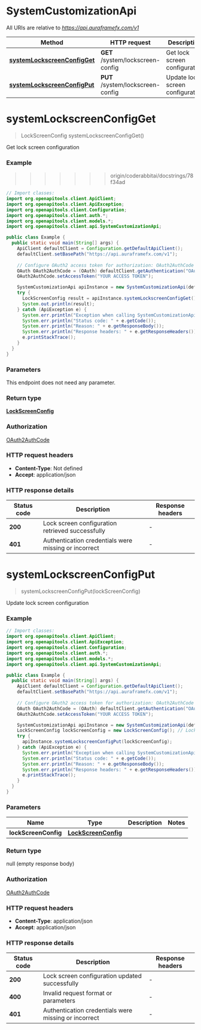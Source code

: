 # SystemCustomizationApi

All URIs are relative to *https://api.auraframefx.com/v1*

| Method                                                                               | HTTP request                      | Description                      |
|--------------------------------------------------------------------------------------|-----------------------------------|----------------------------------|
| [**systemLockscreenConfigGet**](SystemCustomizationApi.md#systemLockscreenConfigGet) | **GET** /system/lockscreen-config | Get lock screen configuration    |
| [**systemLockscreenConfigPut**](SystemCustomizationApi.md#systemLockscreenConfigPut) | **PUT** /system/lockscreen-config | Update lock screen configuration |

<a id="systemLockscreenConfigGet"></a>

# **systemLockscreenConfigGet**

> LockScreenConfig systemLockscreenConfigGet()

Get lock screen configuration

### Example

> > > > > > > origin/coderabbitai/docstrings/78f34ad

```java
// Import classes:
import org.openapitools.client.ApiClient;
import org.openapitools.client.ApiException;
import org.openapitools.client.Configuration;
import org.openapitools.client.auth.*;
import org.openapitools.client.models.*;
import org.openapitools.client.api.SystemCustomizationApi;

public class Example {
  public static void main(String[] args) {
    ApiClient defaultClient = Configuration.getDefaultApiClient();
    defaultClient.setBasePath("https://api.auraframefx.com/v1");
    
    // Configure OAuth2 access token for authorization: OAuth2AuthCode
    OAuth OAuth2AuthCode = (OAuth) defaultClient.getAuthentication("OAuth2AuthCode");
    OAuth2AuthCode.setAccessToken("YOUR ACCESS TOKEN");

    SystemCustomizationApi apiInstance = new SystemCustomizationApi(defaultClient);
    try {
      LockScreenConfig result = apiInstance.systemLockscreenConfigGet();
      System.out.println(result);
    } catch (ApiException e) {
      System.err.println("Exception when calling SystemCustomizationApi#systemLockscreenConfigGet");
      System.err.println("Status code: " + e.getCode());
      System.err.println("Reason: " + e.getResponseBody());
      System.err.println("Response headers: " + e.getResponseHeaders());
      e.printStackTrace();
    }
  }
}
```

### Parameters

This endpoint does not need any parameter.

### Return type

[**LockScreenConfig**](LockScreenConfig.md)

### Authorization

[OAuth2AuthCode](../README.md#OAuth2AuthCode)

### HTTP request headers

- **Content-Type**: Not defined
- **Accept**: application/json

### HTTP response details

| Status code | Description                                          | Response headers |
|-------------|------------------------------------------------------|------------------|
| **200**     | Lock screen configuration retrieved successfully     | -                |
| **401**     | Authentication credentials were missing or incorrect | -                |

<a id="systemLockscreenConfigPut"></a>

# **systemLockscreenConfigPut**

> systemLockscreenConfigPut(lockScreenConfig)

Update lock screen configuration

### Example

```java
// Import classes:
import org.openapitools.client.ApiClient;
import org.openapitools.client.ApiException;
import org.openapitools.client.Configuration;
import org.openapitools.client.auth.*;
import org.openapitools.client.models.*;
import org.openapitools.client.api.SystemCustomizationApi;

public class Example {
  public static void main(String[] args) {
    ApiClient defaultClient = Configuration.getDefaultApiClient();
    defaultClient.setBasePath("https://api.auraframefx.com/v1");
    
    // Configure OAuth2 access token for authorization: OAuth2AuthCode
    OAuth OAuth2AuthCode = (OAuth) defaultClient.getAuthentication("OAuth2AuthCode");
    OAuth2AuthCode.setAccessToken("YOUR ACCESS TOKEN");

    SystemCustomizationApi apiInstance = new SystemCustomizationApi(defaultClient);
    LockScreenConfig lockScreenConfig = new LockScreenConfig(); // LockScreenConfig | 
    try {
      apiInstance.systemLockscreenConfigPut(lockScreenConfig);
    } catch (ApiException e) {
      System.err.println("Exception when calling SystemCustomizationApi#systemLockscreenConfigPut");
      System.err.println("Status code: " + e.getCode());
      System.err.println("Reason: " + e.getResponseBody());
      System.err.println("Response headers: " + e.getResponseHeaders());
      e.printStackTrace();
    }
  }
}
```

### Parameters

| Name                 | Type                                        | Description | Notes |
|----------------------|---------------------------------------------|-------------|-------|
| **lockScreenConfig** | [**LockScreenConfig**](LockScreenConfig.md) |             |       |

### Return type

null (empty response body)

### Authorization

[OAuth2AuthCode](../README.md#OAuth2AuthCode)

### HTTP request headers

- **Content-Type**: application/json
- **Accept**: application/json

### HTTP response details

| Status code | Description                                          | Response headers |
|-------------|------------------------------------------------------|------------------|
| **200**     | Lock screen configuration updated successfully       | -                |
| **400**     | Invalid request format or parameters                 | -                |
| **401**     | Authentication credentials were missing or incorrect | -                |

